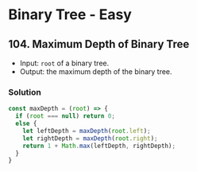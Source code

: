 # Binary Tree - Easy

## 104. Maximum Depth of Binary Tree
- Input: `root` of a binary tree.
- Output: the maximum depth of the binary tree.
### Solution
```js
const maxDepth = (root) => {
  if (root === null) return 0;
  else {
    let leftDepth = maxDepth(root.left);
    let rightDepth = maxDepth(root.right);
    return 1 + Math.max(leftDepth, rightDepth);
  }
}
```

